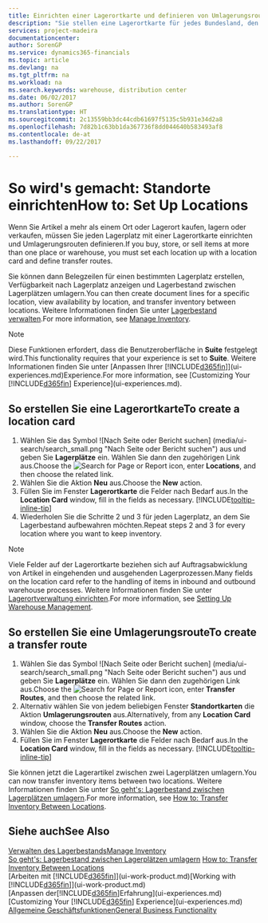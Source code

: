```yaml
---
title: Einrichten einer Lagerortkarte und definieren von Umlagerungsrouten| Microsoft Docs
description: "Sie stellen eine Lagerortkarte für jedes Bundesland, den von Lagerartikel speichern, beispielsweise, ein Lager oder eine Vertriebsstelle und Einrichtungsrouten, um Artikel zwischen Lagerorten umlagern erstellen."
services: project-madeira
documentationcenter: 
author: SorenGP
ms.service: dynamics365-financials
ms.topic: article
ms.devlang: na
ms.tgt_pltfrm: na
ms.workload: na
ms.search.keywords: warehouse, distribution center
ms.date: 06/02/2017
ms.author: SorenGP
ms.translationtype: HT
ms.sourcegitcommit: 2c13559bb3dc44cdb61697f5135c5b931e34d2a8
ms.openlocfilehash: 7d82b1c63bb1da367736f8dd044640b583493af8
ms.contentlocale: de-at
ms.lasthandoff: 09/22/2017

---
```

# <a name="how-to-set-up-locations"></a><span data-ttu-id="ca478-103">So wird's gemacht: Standorte einrichten</span><span class="sxs-lookup"><span data-stu-id="ca478-103">How to: Set Up Locations</span></span>
<span data-ttu-id="ca478-104">Wenn Sie Artikel a mehr als einem Ort oder Lagerort kaufen, lagern oder verkaufen, müssen Sie jeden Lagerplatz mit einer Lagerortkarte einrichten und Umlagerungsrouten definieren.</span><span class="sxs-lookup"><span data-stu-id="ca478-104">If you buy, store, or sell items at more than one place or warehouse, you must set each location up with a location card and define transfer routes.</span></span>

<span data-ttu-id="ca478-105">Sie können dann Belegzeilen für einen bestimmten Lagerplatz erstellen, Verfügbarkeit nach Lagerplatz anzeigen und Lagerbestand zwischen Lagerplätzen umlagern.</span><span class="sxs-lookup"><span data-stu-id="ca478-105">You can then create document lines for a specific location, view availability by location, and transfer inventory between locations.</span></span> <span data-ttu-id="ca478-106">Weitere Informationen finden Sie unter [Lagerbestand verwalten](inventory-manage-inventory.md).</span><span class="sxs-lookup"><span data-stu-id="ca478-106">For more information, see [Manage Inventory](inventory-manage-inventory.md).</span></span>

> [!NOTE]  
>   <span data-ttu-id="ca478-107">Diese Funktionen erfordert, dass die Benutzeroberfläche in **Suite** festgelegt wird.</span><span class="sxs-lookup"><span data-stu-id="ca478-107">This functionality requires that your experience is set to **Suite**.</span></span> <span data-ttu-id="ca478-108">Weitere Informationen finden Sie unter [Anpassen Ihrer [!INCLUDE[d365fin](includes/d365fin_md.md)]](ui-experiences.md)Experience.</span><span class="sxs-lookup"><span data-stu-id="ca478-108">For more information, see [Customizing Your [!INCLUDE[d365fin](includes/d365fin_md.md)] Experience](ui-experiences.md).</span></span>

## <a name="to-create-a-location-card"></a><span data-ttu-id="ca478-109">So erstellen Sie eine Lagerortkarte</span><span class="sxs-lookup"><span data-stu-id="ca478-109">To create a location card</span></span>
1. <span data-ttu-id="ca478-110">Wählen Sie das Symbol ![Nach Seite oder Bericht suchen] (media/ui-search/search_small.png "Nach Seite oder Bericht suchen") aus und geben Sie **Lagerplätze** ein. Wählen Sie dann den zugehörigen Link aus.</span><span class="sxs-lookup"><span data-stu-id="ca478-110">Choose the ![Search for Page or Report](media/ui-search/search_small.png "Search for Page or Report icon") icon, enter **Locations**, and then choose the related link.</span></span>
2. <span data-ttu-id="ca478-111">Wählen Sie die Aktion **Neu** aus.</span><span class="sxs-lookup"><span data-stu-id="ca478-111">Choose the **New** action.</span></span>
3. <span data-ttu-id="ca478-112">Füllen Sie im Fenster **Lagerortkarte** die Felder nach Bedarf aus.</span><span class="sxs-lookup"><span data-stu-id="ca478-112">In the **Location Card** window, fill in the fields as necessary.</span></span> [!INCLUDE[tooltip-inline-tip](includes/tooltip-inline-tip_md.md)]
4. <span data-ttu-id="ca478-113">Wiederholen Sie die Schritte 2 und 3 für jeden Lagerplatz, an dem Sie Lagerbestand aufbewahren möchten.</span><span class="sxs-lookup"><span data-stu-id="ca478-113">Repeat steps 2 and 3 for every location where you want to keep inventory.</span></span>

> [!NOTE]  
> <span data-ttu-id="ca478-114">Viele Felder auf der Lagerortkarte beziehen sich auf Auftragsabwicklung von Artikel in eingehenden und ausgehenden Lagerprozessen.</span><span class="sxs-lookup"><span data-stu-id="ca478-114">Many fields on the location card refer to the handling of items in inbound and outbound warehouse processes.</span></span> <span data-ttu-id="ca478-115">Weitere Informationen finden Sie unter [Lagerortverwaltung einrichten](warehouse-setup-warehouse.md).</span><span class="sxs-lookup"><span data-stu-id="ca478-115">For more information, see [Setting Up Warehouse Management](warehouse-setup-warehouse.md).</span></span> 

## <a name="to-create-a-transfer-route"></a><span data-ttu-id="ca478-116">So erstellen Sie eine Umlagerungsroute</span><span class="sxs-lookup"><span data-stu-id="ca478-116">To create a transfer route</span></span>
1. <span data-ttu-id="ca478-117">Wählen Sie das Symbol ![Nach Seite oder Bericht suchen] (media/ui-search/search_small.png "Nach Seite oder Bericht suchen") aus und geben Sie **Lagerplätze** ein. Wählen Sie dann den zugehörigen Link aus.</span><span class="sxs-lookup"><span data-stu-id="ca478-117">Choose the ![Search for Page or Report](media/ui-search/search_small.png "Search for Page or Report icon") icon, enter **Transfer Routes**, and then choose the related link.</span></span>
2. <span data-ttu-id="ca478-118">Alternativ wählen Sie von jedem beliebigen Fenster **Standortkarten** die Aktion **Umlagerungsrouten** aus.</span><span class="sxs-lookup"><span data-stu-id="ca478-118">Alternatively, from any **Location Card** window, choose the **Transfer Routes** action.</span></span>
3. <span data-ttu-id="ca478-119">Wählen Sie die Aktion **Neu** aus.</span><span class="sxs-lookup"><span data-stu-id="ca478-119">Choose the **New** action.</span></span>
4. <span data-ttu-id="ca478-120">Füllen Sie im Fenster **Lagerortkarte** die Felder nach Bedarf aus.</span><span class="sxs-lookup"><span data-stu-id="ca478-120">In the **Location Card** window, fill in the fields as necessary.</span></span> [!INCLUDE[tooltip-inline-tip](includes/tooltip-inline-tip_md.md)]

<span data-ttu-id="ca478-121">Sie können jetzt die Lagerartikel zwischen zwei Lagerplätzen umlagern.</span><span class="sxs-lookup"><span data-stu-id="ca478-121">You can now transfer inventory items between two locations.</span></span> <span data-ttu-id="ca478-122">Weitere Informationen finden Sie unter [So geht's: Lagerbestand zwischen Lagerplätzen umlagern](inventory-how-transfer-between-locations.md).</span><span class="sxs-lookup"><span data-stu-id="ca478-122">For more information, see [How to: Transfer Inventory Between Locations](inventory-how-transfer-between-locations.md).</span></span>    

## <a name="see-also"></a><span data-ttu-id="ca478-123">Siehe auch</span><span class="sxs-lookup"><span data-stu-id="ca478-123">See Also</span></span>
[<span data-ttu-id="ca478-124">Verwalten des Lagerbestands</span><span class="sxs-lookup"><span data-stu-id="ca478-124">Manage Inventory</span></span>](inventory-manage-inventory.md)  
<span data-ttu-id="ca478-125">[So geht's: Lagerbestand zwischen Lagerplätzen umlagern](inventory-how-transfer-between-locations.md)  </span><span class="sxs-lookup"><span data-stu-id="ca478-125">[How to: Transfer Inventory Between Locations](inventory-how-transfer-between-locations.md)  </span></span>  
<span data-ttu-id="ca478-126">[Arbeiten mit [!INCLUDE[d365fin](includes/d365fin_md.md)]](ui-work-product.md)</span><span class="sxs-lookup"><span data-stu-id="ca478-126">[Working with [!INCLUDE[d365fin](includes/d365fin_md.md)]](ui-work-product.md)</span></span>  
<span data-ttu-id="ca478-127">[Anpassen der[!INCLUDE[d365fin](includes/d365fin_md.md)]Erfahrung](ui-experiences.md)</span><span class="sxs-lookup"><span data-stu-id="ca478-127">[Customizing Your [!INCLUDE[d365fin](includes/d365fin_md.md)] Experience](ui-experiences.md)</span></span>  
[<span data-ttu-id="ca478-128">Allgemeine Geschäftsfunktionen</span><span class="sxs-lookup"><span data-stu-id="ca478-128">General Business Functionality</span></span>](ui-across-business-areas.md)

